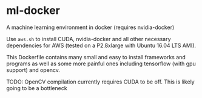 # ml-docker
A machine learning environment in docker (requires nvidia-docker)

Use `aws.sh` to install CUDA, nvidia-docker and all other necessary dependencies for AWS (tested on a P2.8xlarge with Ubuntu 16.04 LTS AMI).

This Dockerfile contains many small and easy to install frameworks and programs as well as some more painful ones including tensorflow (with gpu support) and opencv.

TODO: OpenCV compilation currently requires CUDA to be off. This is likely going to be a bottleneck
